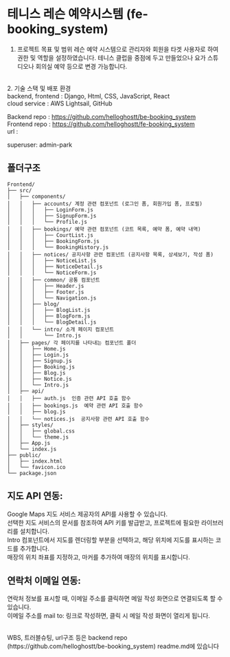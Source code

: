 # 테니스 레슨 예약시스템 (fe-booking_system)
1. 프로젝트 목표 및 범위
레슨 예약 시스템으로 관리자와 회원을 타겟 사용자로 하여 권한 및 역할을 설정하였습니다. 테니스 클럽을 중점에 두고 만들었으나 요가 스튜디오나 회의실 예약 등으로 변경 가능합니다.
</br>
2. 기술 스택 및 배포 환경</br>
backend, frontend : Django, Html, CSS, JavaScript, React </br>
cloud service : AWS Lightsail, GitHub</br>

Backend repo : https://github.com/helloghostt/be-booking_system</br>
Frontend repo : https://github.com/helloghostt/fe-booking_system</br>
url :</br>

superuser: admin-park


## 폴더구조
    Frontend/
    ├── src/
    │   ├── components/
    │   │   ├── accounts/ 계정 관련 컴포넌트 (로그인 폼, 회원가입 폼, 프로필)
    │   │   │   ├── LoginForm.js
    │   │   │   ├── SignupForm.js
    │   │   │   └── Profile.js
    │   │   ├── bookings/ 예약 관련 컴포넌트 (코트 목록, 예약 폼, 예약 내역)
    │   │   │   ├── CourtList.js
    │   │   │   ├── BookingForm.js
    │   │   │   └── BookingHistory.js
    │   │   ├── notices/ 공지사항 관련 컴포넌트 (공지사항 목록, 상세보기, 작성 폼)
    │   │   │   ├── NoticeList.js
    │   │   │   ├── NoticeDetail.js
    │   │   │   └── NoticeForm.js
    │   │   ├── common/ 공통 컴포넌트 
    │   │   │   ├── Header.js
    │   │   │   ├── Footer.js
    │   │   │   └── Navigation.js
    │   │   ├── blog/
    │   │   │   ├── BlogList.js
    │   │   │   ├── BlogForm.js
    │   │   │   └── BlogDetail.js
    │   │   └── intro/ 소개 페이지 컴포넌트
    │   │       └── Intro.js
    │   ├── pages/ 각 페이지를 나타내는 컴포넌트 폴더
    │   │   ├── Home.js
    │   │   ├── Login.js
    │   │   ├── Signup.js
    │   │   ├── Booking.js
    │   │   ├── Blog.js
    │   │   ├── Notice.js
    │   │   └── Intro.js
    │   ├── api/
    │   │   ├── auth.js  인증 관련 API 호출 함수
    │   │   ├── bookings.js  예약 관련 API 호출 함수
    │   │   ├── blog.js
    │   │   └── notices.js  공지사항 관련 API 호출 함수
    │   ├── styles/
    │   │   ├── global.css
    │   │   └── theme.js
    │   ├── App.js
    │   └── index.js
    ├── public/
    │   ├── index.html
    │   └── favicon.ico
    └── package.json 


## 지도 API 연동:
Google Maps 지도 서비스 제공자의 API를 사용할 수 있습니다.</br>
선택한 지도 서비스의 문서를 참조하여 API 키를 발급받고, 프로젝트에 필요한 라이브러리를 설치합니다.</br>
Intro 컴포넌트에서 지도를 렌더링할 부분을 선택하고, 해당 위치에 지도를 표시하는 코드를 추가합니다.</br>
매장의 위치 좌표를 지정하고, 마커를 추가하여 매장의 위치를 표시합니다.</br>

## 연락처 이메일 연동:
연락처 정보를 표시할 때, 이메일 주소를 클릭하면 메일 작성 화면으로 연결되도록 할 수 있습니다.</br>
이메일 주소를 mail to: 링크로 작성하면, 클릭 시 메일 작성 화면이 열리게 됩니다.</br>

</br>
WBS, 트러블슈팅, url구조 등은 backend repo (https://github.com/helloghostt/be-booking_system) readme.md에 있습니다

